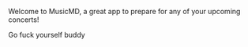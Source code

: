 Welcome to MusicMD, a great app to prepare for any of your upcoming concerts!

Go fuck yourself buddy
